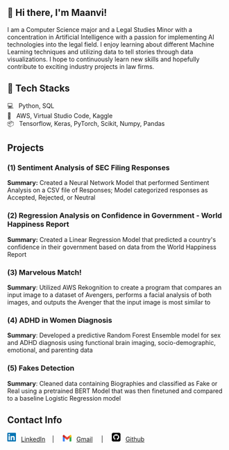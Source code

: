 ## 👋 Hi there, I'm Maanvi!
I am a Computer Science major and a Legal Studies Minor with a concentration in Artificial Intelligence with a passion for implementing AI technologies into the legal field. I enjoy learning about different Machine Learning techniques and utilizing data to tell stories through data visualizations. I hope to continuously learn new skills and hopefully contribute to exciting industry projects in law firms.

## 🔧 Tech Stacks
💻 &nbsp; Python, SQL <br>
🧰 &nbsp; AWS, Virtual Studio Code, Kaggle <br>
📦 &nbsp; Tensorflow, Keras, PyTorch, Scikit, Numpy, Pandas <br>

## Projects
### (1) Sentiment Analysis of SEC Filing Responses <br>
**Summary:** Created a Neural Network Model that performed Sentiment Analysis on a CSV file of Responses; Model categorized responses as Accepted, Rejected, or Neutral

### (2) Regression Analysis on Confidence in Government - World Happiness Report <br>
**Summary:** Created a Linear Regression Model that predicted a country's confidence in their government based on data from the World Happiness Report

### (3) Marvelous Match!
**Summary**: Utilized AWS Rekognition to create a program that compares an input image to a dataset of Avengers, performs a facial analysis of both images, and outputs the Avenger that the input image is most similar to

### (4) ADHD in Women Diagnosis
**Summary**: Developed a predictive Random Forest Ensemble model for sex and ADHD diagnosis using functional brain imaging, socio-demographic, emotional, and parenting data

### (5) Fakes Detection
**Summary**: Cleaned data containing Biographies and classified as Fake or Real using a pretrained BERT Model that was then finetuned and compared to a baseline Logistic Regression model

## Contact Info
<img src="/images/LinkedIN.png" width="20" height="20" style="inline"> </img> &nbsp;
[LinkedIn](https://www.linkedin.com/in/maanvi-sarwadi-44384420b/) &nbsp; &nbsp;| &nbsp; &nbsp; <img src="/images/Gmail.png" width="20" height="15" style="inline"> </img> &nbsp;
[Gmail](mailto:maanvisarwadi@gmail.com) &nbsp; &nbsp; | &nbsp; &nbsp; <img src="/images/Github.png" width="20" height="20" style="inline"> </img> &nbsp;
[Github](https://github.com/msarwadi)




<!--
**msarwadi/msarwadi** is a ✨ _special_ ✨ repository because its `README.md` (this file) appears on your GitHub profile.

Here are some ideas to get you started:

- 🔭 I’m currently working on ...
- 🌱 I’m currently learning ...
- 👯 I’m looking to collaborate on ...
- 🤔 I’m looking for help with ...
- 💬 Ask me about ...
- 📫 How to reach me: ...
- 😄 Pronouns: ...
- ⚡ Fun fact: ...
-->
